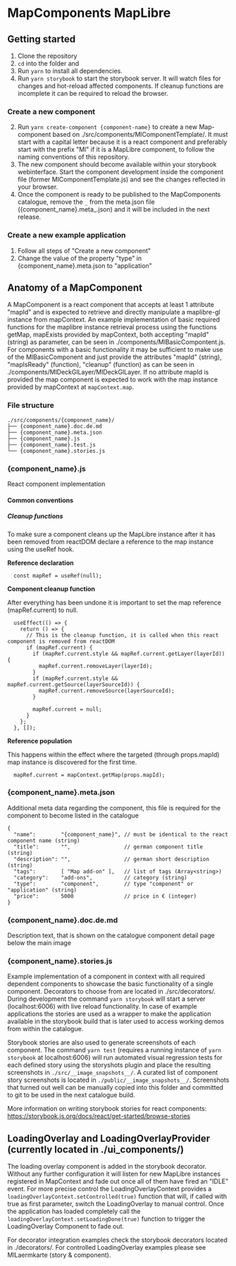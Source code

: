 # MapComponents MapLibre

## Getting started

1. Clone the repository 
2. ```cd``` into the folder and 
3. Run ```yarn``` to install all dependencies.
4. Run ```yarn storybook``` to start the storybook server. It will watch files for changes and hot-reload affected components. If cleanup functions are incomplete it can be required to reload the browser.

### Create a new component

2. Run ```yarn create-component {component-name}``` to create a new Map-component based on ./src/components/MlComponentTemplate/. It must start with a capital letter because it is a react component and preferably start with the prefix "Ml" if it is a MapLibre component, to follow the naming conventions of this repository.
2. The new component should become available within your storybook webinterface. Start the component development inside the component file (former MlComponentTemplate.js) and see the changes reflected in your browser.
3. Once the component is ready to be published to the MapComponents catalogue, remove the ```_``` from the meta.json file ({component_name}.meta_.json) and it will be included in the next release.

### Create a new example application

1. Follow all steps of "Create a new component"
2. Change the value of the property "type" in {component_name}.meta.json to "application"

## Anatomy of a MapComponent

A MapComponent is a react component that accepts at least 1 attribute "mapId" and is expected to retrieve and directly manipulate a maplibre-gl instance from mapContext. 
An example implementation of basic required functions for the maplibre instance retrieval process using the functions getMap, mapExists provided by mapContext, both accepting "mapId" (string) as parameter, can be seen in ./components/MlBasicCompontent.js. For components with a basic functionality it may be sufficient to make use of the MlBasicComponent and just provide the attributes "mapId" (string), "mapIsReady" (function), "cleanup" (function) as can be seen in ./components/MlDeckGlLayer/MlDeckGlLayer.
If no attribute mapId is provided the map component is expected to work with the map instance provided by mapContext at ```mapContext.map```.


### File structure

```
./src/components/{component_name}/
├── {component_name}.doc.de.md
├── {component_name}.meta.json 
├── {component_name}.js 
├── {component_name}.test.js 
└── {component_name}.stories.js
```

### {component_name}.js

React component implementation

#### Common conventions

##### Cleanup functions

To make sure a component cleans up the MapLibre instance after it has been removed from reactDOM declare a reference to the map instance using the useRef hook. 

**Reference declaration**

```
  const mapRef = useRef(null);
```

**Component cleanup function**

After everything has been undone it is important to set the map reference (mapRef.current) to null.

```
  useEffect(() => {
    return () => {
      // This is the cleanup function, it is called when this react component is removed from reactDOM
      if (mapRef.current) {
        if (mapRef.current.style && mapRef.current.getLayer(layerId)) {
          mapRef.current.removeLayer(layerId);
        }
        if (mapRef.current.style && mapRef.current.getSource(layerSourceId)) {
          mapRef.current.removeSource(layerSourceId);
        }

        mapRef.current = null;
      }
    };
  }, []);
```

**Reference population**

This happens within the effect where the targeted (through props.mapId) map instance is discovered for the first time.

```
  mapRef.current = mapContext.getMap(props.mapId);
```

### {component_name}.meta.json

Additional meta data regarding the component, this file is required for the component to become listed in the catalogue

```
{
  "name":        "{component_name}", // must be identical to the react component name (string)
  "title":       "",                 // german component title (string)
  "description": "",                 // german short description (string)
  "tags":        [ "Map add-on" ],   // list of tags (Array<string>)
  "category":    "add-ons",          // category (string)
  "type":        "component",        // type "component" or "application" (string)
  "price":       5000                // price in € (integer)
}
```

### {component_name}.doc.de.md

Description text, that is shown on the catalogue component detail page below the main image

### {component_name}.stories.js

Example implementation of a component in context with all required dependent components to showcase the basic functionality of a single component. Decorators to choose from are located in ./src/decorators/. During development the command ```yarn storybook``` will start a server (localhost:6006) with live reload functionality. In case of example applications the stories are used as a wrapper to make the application available in the storybook build that is later used to access working demos from within the catalogue.

Storybook stories are also used to generate screenshots of each component. The command ```yarn test``` (requires a running instance of ```yarn storybook``` at localhost:6006) will run automated visual regression tests for each defined story using the storyshots plugin and place the resulting screenshots in ```./src/__image_snapshots__/```. A curated list of component story screenshots is located in ```./public/__image_snapshots__/```. Screenshots that turned out well can be manually copied into this folder and committed to git to be used in the next catalogue build.

More information on writing storybook stories for react components: https://storybook.js.org/docs/react/get-started/browse-stories

## LoadingOverlay and LoadingOverlayProvider (currently located in ./ui_components/)

The loading overlay component is added in the storybook decorator.
Without any further configuration it will listen for new MapLibre instances registered in MapContext and fade out once all of them have fired an "IDLE" event. For more precise control the LoadingOverlayContext provides a ```loadingOverlayContext.setControlled(true)``` function that will, if called with true as first parameter, switch the LoadingOverlay to manual control. Once the application has loaded completely call the ```loadingOverlayContext.setLoadingDone(true)``` function to trigger the LoadingOverlay Component to fade out.

For decorator integration examples check the storybook decorators located in ./decorators/.
For controlled LoadingOverlay examples please see MlLaermkarte (story & component).

